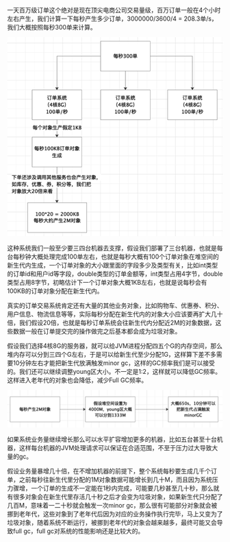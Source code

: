 一天百万级订单这个绝对是现在顶尖电商公司交易量级，百万订单一般在4个小时左右产生，我们计算一下每秒产生多少订单，3000000/3600/4 = 208.3单/s，我们大概按照每秒300单来计算。

![](images/12.百万订单.jpeg)

这种系统我们一般至少要三四台机器去支撑，假设我们部署了三台机器，也就是每台每秒钟大概处理完成100单左右，也就是每秒大概有100个订单对象在堆空间的新生代内生成，一个订单对象的大小跟里面的字段多少及类型有关，比如int类型的订单id和用户id等字段，double类型的订单金额等，int类型占用4字节，double类型占用8字节，初略估计下一个订单对象大概1KB左右，也就是说每秒会有100KB的订单对象分配在新生代内。

真实的订单交易系统肯定还有大量的其他业务对象，比如购物车、优惠券、积分、用户信息、物流信息等等，实际每秒分配在新生代内的对象大小应该要再扩大几十倍，我们假设20倍，也就是每秒订单系统会往新生代内分配近2M的对象数据，这些数据一般在订单提交完的操作做完之后基本都会成为垃圾对象。

假设我们选择4核8G的服务器，就可以给JVM进程分配四五个G的内存空间，那么堆内存可以分到三四个G左右，于是可以给新生代至少分配1G，这样算下差不多需要10分钟左右才能把新生代放满触发minor gc，这样的GC频率我们是可以接受的。我们还可以继续调整young区大小。不一定是1:2，这样就可以降低GC频率。这样进入老年代的对象也会降低，减少Full GC频率。

![](images/13.堆内存分配.jpeg)

如果系统业务量继续增长那么可以水平扩容增加更多的机器，比如五台甚至十台机器，这样每台机器的JVM处理请求可以保证在合适范围，不至于压力过大导致大量的gc。

假设业务量暴增几十倍，在不增加机器的前提下，整个系统每秒要生成几千个订单，之前每秒往新生代里分配的1M对象数据可能增长到几十M，而且因为系统压力骤增，一个订单的生成不一定能在1秒内完成，可能要几秒甚至几十秒，那么就有很多对象会在新生代里存活几十秒之后才会变为垃圾对象，如果新生代只分配了几百M，意味着一二十秒就会触发一次minor gc，那么很有可能部分对象就会被挪到老年代，这些对象到了老年代后因为对应的业务操作执行完毕，马上又变为了垃圾对象，随着系统不断运行，被挪到老年代的对象会越来越多，最终可能又会导致full gc，full gc对系统的性能影响还是比较大的。

 
